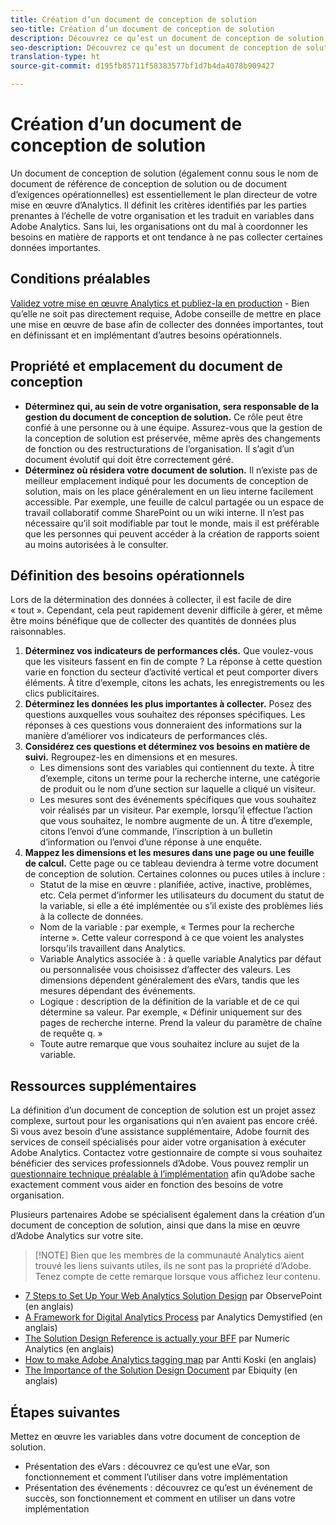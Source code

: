 ```yaml
---
title: Création d’un document de conception de solution
seo-title: Création d’un document de conception de solution
description: Découvrez ce qu’est un document de conception de solution et comment l’utiliser dans votre entreprise.
seo-description: Découvrez ce qu’est un document de conception de solution et comment l’utiliser dans votre entreprise.
translation-type: ht
source-git-commit: d195fb85711f58383577bf1d7b4da4078b909427

---
```



# Création d’un document de conception de solution

Un document de conception de solution (également connu sous le nom de document de référence de conception de solution ou de document d’exigences opérationnelles) est essentiellement le plan directeur de votre mise en œuvre d’Analytics. Il définit les critères identifiés par les parties prenantes à l’échelle de votre organisation et les traduit en variables dans Adobe Analytics. Sans lui, les organisations ont du mal à coordonner les besoins en matière de rapports et ont tendance à ne pas collecter certaines données importantes.

## Conditions préalables

[Validez votre mise en œuvre Analytics et publiez-la en production](../implement-with-launch/validate-publish-prod.md) - Bien qu’elle ne soit pas directement requise, Adobe conseille de mettre en place une mise en œuvre de base afin de collecter des données importantes, tout en définissant et en implémentant d’autres besoins opérationnels.

## Propriété et emplacement du document de conception

* **Déterminez qui, au sein de votre organisation, sera responsable de la gestion du document de conception de solution.** Ce rôle peut être confié à une personne ou à une équipe. Assurez-vous que la gestion de la conception de solution est préservée, même après des changements de fonction ou des restructurations de l’organisation. Il s’agit d’un document évolutif qui doit être correctement géré.
* **Déterminez où résidera votre document de solution.** Il n’existe pas de meilleur emplacement indiqué pour les documents de conception de solution, mais on les place généralement en un lieu interne facilement accessible. Par exemple, une feuille de calcul partagée ou un espace de travail collaboratif comme SharePoint ou un wiki interne. Il n’est pas nécessaire qu’il soit modifiable par tout le monde, mais il est préférable que les personnes qui peuvent accéder à la création de rapports soient au moins autorisées à le consulter.

## Définition des besoins opérationnels

Lors de la détermination des données à collecter, il est facile de dire « tout ». Cependant, cela peut rapidement devenir difficile à gérer, et même être moins bénéfique que de collecter des quantités de données plus raisonnables.

1. **Déterminez vos indicateurs de performances clés.** Que voulez-vous que les visiteurs fassent en fin de compte ? La réponse à cette question varie en fonction du secteur d’activité vertical et peut comporter divers éléments. À titre d’exemple, citons les achats, les enregistrements ou les clics publicitaires.
1. **Déterminez les données les plus importantes à collecter.** Posez des questions auxquelles vous souhaitez des réponses spécifiques. Les réponses à ces questions vous donneraient des informations sur la manière d’améliorer vos indicateurs de performances clés.
1. **Considérez ces questions et déterminez vos besoins en matière de suivi.** Regroupez-les en dimensions et en mesures.
   * Les dimensions sont des variables qui contiennent du texte. À titre d’exemple, citons un terme pour la recherche interne, une catégorie de produit ou le nom d’une section sur laquelle a cliqué un visiteur.
   * Les mesures sont des événements spécifiques que vous souhaitez voir réalisés par un visiteur. Par exemple, lorsqu’il effectue l’action que vous souhaitez, le nombre augmente de un. À titre d’exemple, citons l’envoi d’une commande, l’inscription à un bulletin d’information ou l’envoi d’une réponse à une enquête.
1. **Mappez les dimensions et les mesures dans une page ou une feuille de calcul.** Cette page ou ce tableau deviendra à terme votre document de conception de solution. Certaines colonnes ou puces utiles à inclure :
   * Statut de la mise en œuvre : planifiée, active, inactive, problèmes, etc. Cela permet d’informer les utilisateurs du document du statut de la variable, si elle a été implémentée ou s’il existe des problèmes liés à la collecte de données.
   * Nom de la variable : par exemple, « Termes pour la recherche interne ». Cette valeur correspond à ce que voient les analystes lorsqu’ils travaillent dans Analytics.
   * Variable Analytics associée à : à quelle variable Analytics par défaut ou personnalisée vous choisissez d’affecter des valeurs. Les dimensions dépendent généralement des eVars, tandis que les mesures dépendant des événements.
   * Logique : description de la définition de la variable et de ce qui détermine sa valeur. Par exemple, « Définir uniquement sur des pages de recherche interne. Prend la valeur du paramètre de chaîne de requête q. »
   * Toute autre remarque que vous souhaitez inclure au sujet de la variable.

## Ressources supplémentaires

La définition d’un document de conception de solution est un projet assez complexe, surtout pour les organisations qui n’en avaient pas encore créé. Si vous avez besoin d’une assistance supplémentaire, Adobe fournit des services de conseil spécialisés pour aider votre organisation à exécuter Adobe Analytics. Contactez votre gestionnaire de compte si vous souhaitez bénéficier des services professionnels d’Adobe. Vous pouvez remplir un [questionnaire technique préalable à l’implémentation](assets/technical-pre-implementation-questionnaire.pdf) afin qu’Adobe sache exactement comment vous aider en fonction des besoins de votre organisation.

Plusieurs partenaires Adobe se spécialisent également dans la création d’un document de conception de solution, ainsi que dans la mise en œuvre d’Adobe Analytics sur votre site.

> [!NOTE] Bien que les membres de la communauté Analytics aient trouvé les liens suivants utiles, ils ne sont pas la propriété d’Adobe. Tenez compte de cette remarque lorsque vous affichez leur contenu.

* [7 Steps to Set Up Your Web Analytics Solution Design](https://resources.observepoint.com/blog/7-steps-solution-design-data-governance) par ObservePoint (en anglais)
* [A Framework for Digital Analytics Process](https://analyticsdemystified.com/analytics-strategy/framework-digital-analytics-process/) par Analytics Demystified (en anglais)
* [The Solution Design Reference is actually your BFF](http://numericanalytics.com/why-a-simple-piece-of-documentation-is-the-key-to-analytics-success-the-solution-design-reference-is-actually-your-bff/) par Numeric Analytics (en anglais)
* [How to make Adobe Analytics tagging map](http://www.anttikoski.fi/how-to-make-adobe-analytics-tagging-map-aka-solution-design-requirements-for-sitecatalyst-implementation/) par Antti Koski (en anglais)
* [The Importance of the Solution Design Document](https://www.ebiquity.com/news-insights/analytics/the-importance-of-the-solution-design-document) par Ebiquity (en anglais)

## Étapes suivantes

Mettez en œuvre les variables dans votre document de conception de solution.

* Présentation des eVars : découvrez ce qu’est une eVar, son fonctionnement et comment l’utiliser dans votre implémentation
* Présentation des événements : découvrez ce qu’est un événement de succès, son fonctionnement et comment en utiliser un dans votre implémentation
